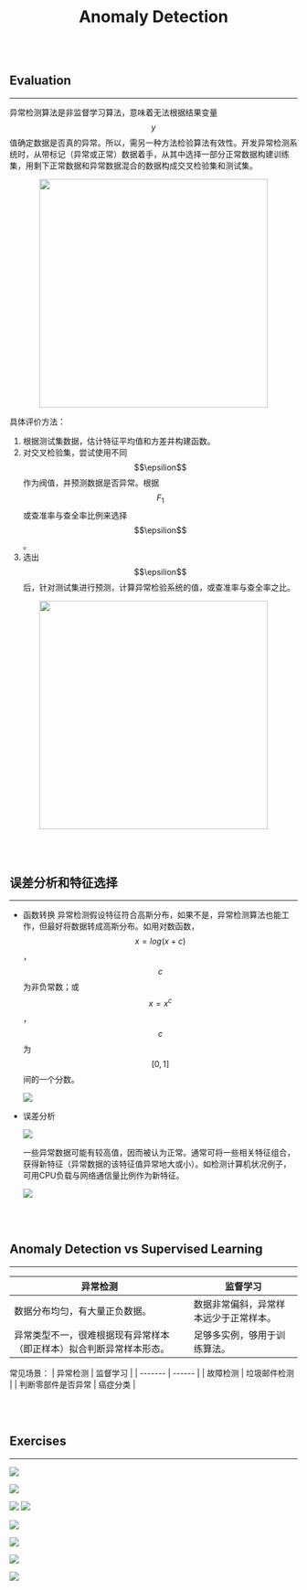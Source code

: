 # <center>Anomaly Detection</center>

<br></br>



## Evaluation
----
异常检测算法是非监督学习算法，意味着无法根据结果变量$$y$$值确定数据是否真的异常。所以，需另一种方法检验算法有效性。开发异常检测系统时，从带标记（异常或正常）数据着手，从其中选择一部分正常数据构建训练集，用剩下正常数据和异常数据混合的数据构成交叉检验集和测试集。

<div style="text-align:center">
    <img src="./Images/evaluation1.png" width="400"></img>
</div>

具体评价方法：
1. 根据测试集数据，估计特征平均值和方差并构建函数。
2. 对交叉检验集，尝试使用不同$$\epsilion$$作为阀值，并预测数据是否异常。根据$$F_1$$或查准率与查全率比例来选择$$\epsilion$$。 
3. 选出$$\epsilion$$后，针对测试集进行预测，计算异常检验系统的值，或查准率与查全率之比。

<div style="text-align:center">
    <img src="./Images/evaluation2.png" width="400"></img>
</div>

<br></br>



## 误差分析和特征选择
----
* 函数转换
    异常检测假设特征符合高斯分布，如果不是，异常检测算法也能工作，但最好将数据转成高斯分布。如用对数函数，$$x=log(x+c)$$，$$c$$为非负常数；或$$x=x^c$$，$$c$$为$$[0, 1]$$间的一个分数。

    ![](./Images/log.jpg)

* 误差分析

    ![](./Images/error1.png)

    一些异常数据可能有较高值，因而被认为正常。通常可将一些相关特征组合，获得新特征（异常数据的该特征值异常地大或小）。如检测计算机状况例子，可用CPU负载与网络通信量比例作为新特征。

    ![](./Images/features1.png)

<br></br>



## Anomaly Detection vs Supervised Learning
----
| 异常检测 | 监督学习 |
| ------- | ------ |
| 数据分布均匀，有大量正负数据。 | 数据非常偏斜，异常样本远少于正常样本。 |
| 异常类型不一，很难根据现有异常样本（即正样本）拟合判断异常样本形态。 | 足够多实例，够用于训练算法。 |

常见场景：
| 异常检测 | 监督学习 |
| ------- | ------ |
| 故障检测 | 垃圾邮件检测 |
| 判断零部件是否异常 | 癌症分类 |

<br></br>



## Exercises
----
![](./Images/ex1.png)


![](./Images/ex2.png)


![](./Images/ex3_1.png)
![](./Images/ex3_2.png)


![](./Images/ex4.png)


![](./Images/ex5.png)


![](./Images/ex6.png)


![](./Images/ex7.png)